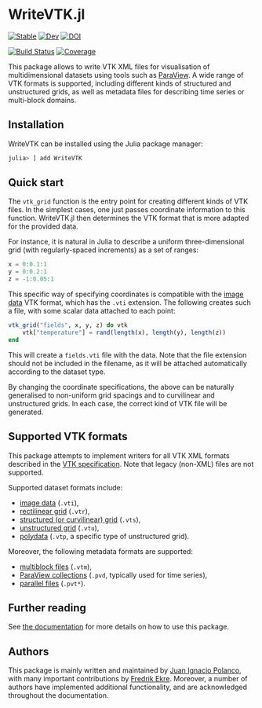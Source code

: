 # WriteVTK.jl

[![Stable](https://img.shields.io/badge/docs-stable-blue.svg)](https://juliavtk.github.io/WriteVTK.jl/stable/)
[![Dev](https://img.shields.io/badge/docs-dev-blue.svg)](https://juliavtk.github.io/WriteVTK.jl/dev/)
[![DOI](https://zenodo.org/badge/32700186.svg)](https://zenodo.org/badge/latestdoi/32700186)

[![Build Status](https://github.com/JuliaVTK/WriteVTK.jl/workflows/CI/badge.svg)](https://github.com/JuliaVTK/WriteVTK.jl/actions)
[![Coverage](https://codecov.io/gh/JuliaVTK/WriteVTK.jl/branch/master/graph/badge.svg)](https://codecov.io/gh/JuliaVTK/WriteVTK.jl)

This package allows to write VTK XML files for visualisation of multidimensional
datasets using tools such as [ParaView](http://www.paraview.org/).
A wide range of VTK formats is supported, including different kinds of
structured and unstructured grids, as well as metadata files for describing
time series or multi-block domains.

## Installation

WriteVTK can be installed using the Julia package manager:

```julia
julia> ] add WriteVTK
```

## Quick start

The `vtk_grid` function is the entry point for creating different kinds
of VTK files.
In the simplest cases, one just passes coordinate information to this function.
WriteVTK.jl then determines the VTK format that is more adapted for the provided
data.

For instance, it is natural in Julia to describe a uniform three-dimensional
grid (with regularly-spaced increments) as a set of ranges:

```julia
x = 0:0.1:1
y = 0:0.2:1
z = -1:0.05:1
```

This specific way of specifying coordinates is compatible with the [image data](https://juliavtk.github.io/WriteVTK.jl/dev/grids/structured/#Image-data)
VTK format, which has the `.vti` extension.
The following creates such a file, with some scalar data attached to each point:

```julia
vtk_grid("fields", x, y, z) do vtk
    vtk["temperature"] = rand(length(x), length(y), length(z))
end
```

This will create a `fields.vti` file with the data.
Note that the file extension should not be included in the filename, as it will
be attached automatically according to the dataset type.

By changing the coordinate specifications, the above can be naturally
generalised to non-uniform grid spacings and to curvilinear and unstructured
grids.
In each case, the correct kind of VTK file will be generated.

## Supported VTK formats

This package attempts to implement writers for all VTK XML formats described in
the [VTK specification](https://docs.vtk.org/en/latest/design_documents/VTKFileFormats.html).
Note that legacy (non-XML) files are not supported.

Supported dataset formats include:
- [image data](https://juliavtk.github.io/WriteVTK.jl/dev/grids/structured/#Image-data) (`.vti`),
- [rectilinear grid](https://juliavtk.github.io/WriteVTK.jl/dev/grids/structured/#Rectilinear-grid) (`.vtr`),
- [structured (or curvilinear) grid](https://juliavtk.github.io/WriteVTK.jl/dev/grids/structured/#Structured-grid) (`.vts`),
- [unstructured grid](https://juliavtk.github.io/WriteVTK.jl/dev/grids/unstructured/#Unstructured-grid) (`.vtu`),
- [polydata](https://juliavtk.github.io/WriteVTK.jl/dev/grids/unstructured/#Polydata-grid) (`.vtp`, a specific type of unstructured grid).

Moreover, the following metadata formats are supported:
- [multiblock files](https://juliavtk.github.io/WriteVTK.jl/dev/metadata/multiblock/) (`.vtm`),
- [ParaView collections](https://juliavtk.github.io/WriteVTK.jl/dev/metadata/paraview_collections/) (`.pvd`, typically used for time series),
- [parallel files](https://juliavtk.github.io/WriteVTK.jl/dev/metadata/parallel/) (`.pvt*`).

## Further reading

See [the documentation](https://juliavtk.github.io/WriteVTK.jl/stable/) for more details on how to use this package.

## Authors

This package is mainly written and maintained by [Juan Ignacio
Polanco](https://jipolanco.gitlab.io), with many important contributions by
[Fredrik Ekre](https://fredrikekre.se).
Moreover, a number of authors have implemented additional functionality, and
are acknowledged throughout the documentation.

